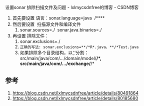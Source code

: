 设置sonar 排除扫描文件及问题 - lxlmycsdnfree的博客 - CSDN博客 

1. 首先要设置 语言：sonar.language=java  /****
2. 然后要设置  扫描源文件和编译文件
    1. sonar.sources=./  sonar.java.binaries=./
3. 再设置 排除文件：
    1. sonar.exclusions=./
    2. `正确的写法: sonar.exclusions=**/*R*.java，**/*Test.java`
    3. 如果排除多个目录结构，以‘,’分割： 
        src/main/java/com/.../domain/model/**/*,
        src/main/java/com/.../exchange/**/*


## 参考
1. https://blog.csdn.net/lxlmycsdnfree/article/details/80491864
2. https://blog.csdn.net/lxlmycsdnfree/article/details/80185680
